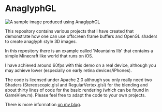 AnaglyphGL
==========

![A sample image produced using AnaglyphGL](http://i.imgur.com/w5PqNDq.jpg "A sample image produced with AnaglyphGL")

This repository contains various projects that I have created that demonstrate how one can use offscreen frame buffers and OpenGL shaders to create anaglyph style 3D images.

In this repository there is an example called 'Mountains IIb' that contains a simple Minecraft like world that runs on iOS.

I have achieved around 60fps with this demo on a real device, although you may achieve lower (especially on early retina devices/iPhones).

The code is licensed under Apache 2.0 although you only really need two Shaders (Stereoscopic.glsl and RegularVertex.glsl) for the blending and about thirty lines of code for the basic rendering (which can be found in GameView.m). Please feel free to adapt the code to your own projects.

There is more information [on my blog](http://programmingthomas.wordpress.com/2013/04/01/stereoscopic-3d-on-ios/).

